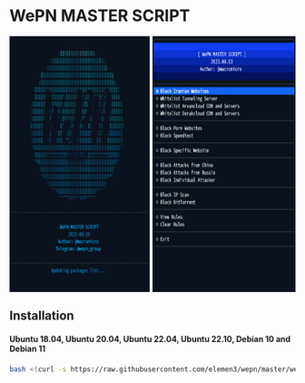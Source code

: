 # WePN MASTER SCRIPT

<div style="display: flex;">
  <img src="asset/shot1.jpg" alt="Description" style="width: 49%; height: 450px; margin-right: 1%;"/>
  <img src="asset/shot2.jpg" alt="Description" style="width: 50%; height: 450px"/>
</div>

## Installation

#### Ubuntu 18.04, Ubuntu 20.04, Ubuntu 22.04, Ubuntu 22.10, Debian 10 and Debian 11
```bash
bash <(curl -s https://raw.githubusercontent.com/elemen3/wepn/master/wepn.sh)
